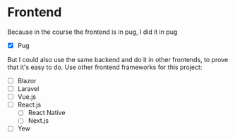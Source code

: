 # Frontend

Because in the course the frontend is in pug, I did it in pug

- [x] Pug

But I could also use the same backend and do it in other frontends, to prove that it's easy to do.
Use other frontend frameworks for this project:

- [ ] Blazor
- [ ] Laravel
- [ ] Vue.js
- [ ] React.js
    - [ ] React Native
    - [ ] Next.js
- [ ] Yew
